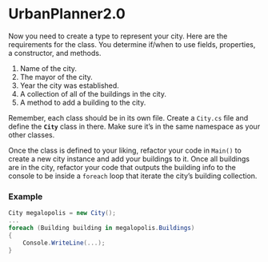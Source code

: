 # UrbanPlanner2.0
Now you need to create a type to represent your city. Here are the requirements for the class. You determine if/when to use fields, properties, a constructor, and methods.

1. Name of the city.
2. The mayor of the city.
3. Year the city was established.
4. A collection of all of the buildings in the city.
5. A method to add a building to the city.

Remember, each class should be in its own file. Create a `City.cs` file and define the **`City`** class in there. Make sure it’s in the same namespace as your other classes.

Once the class is defined to your liking, refactor your code in `Main()` to create a new city instance and add your buildings to it. Once all buildings are in the city, refactor your code that outputs the building info to the console to be inside a `foreach` loop that iterate the city’s building collection.

### Example

```csharp
City megalopolis = new City();
...
foreach (Building building in megalopolis.Buildings) 
{    
	Console.WriteLine(...);
}
```
